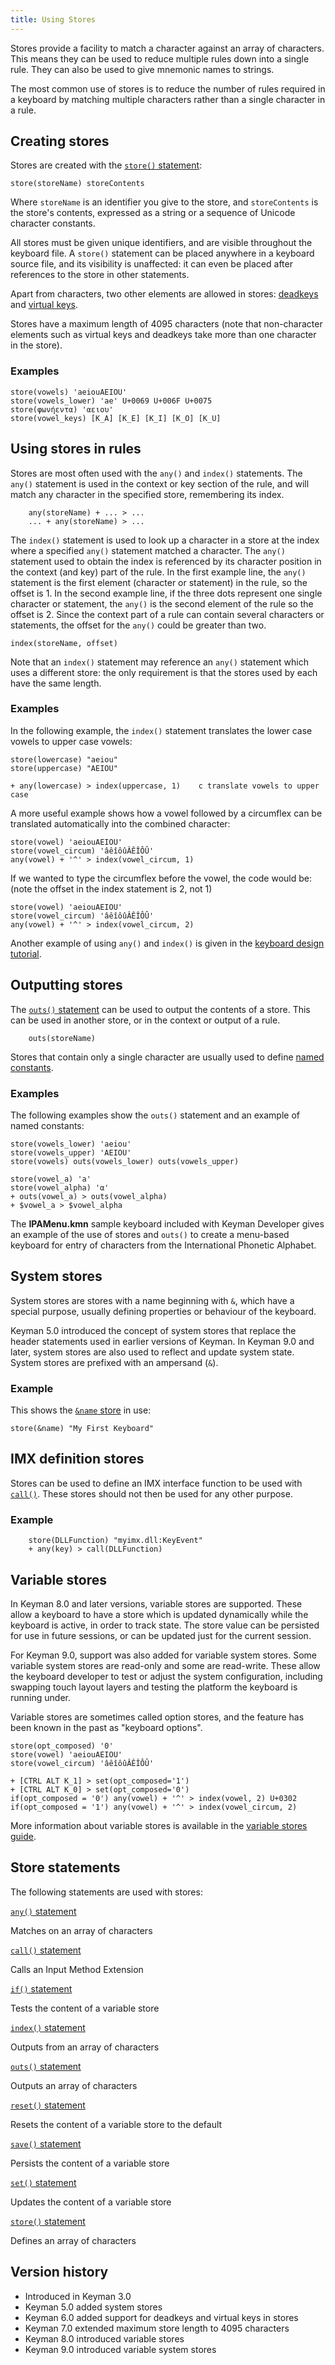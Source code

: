 ```yaml
---
title: Using Stores 
---
```


Stores provide a facility to match a character against an array of
characters. This means they can be used to reduce multiple rules down
into a single rule. They can also be used to give mnemonic names to
strings.

The most common use of stores is to reduce the number of rules required
in a keyboard by matching multiple characters rather than a single
character in a rule.

## Creating stores 

Stores are created with the [`store()` statement](../reference/store):

```
store(storeName) storeContents
```

Where `storeName` is an identifier you give to the store, and
`storeContents` is the store's contents, expressed as a string or a
sequence of Unicode character constants.

All stores must be given unique identifiers, and are visible throughout
the keyboard file. A `store()` statement can be placed anywhere in a
keyboard source file, and its visibility is unaffected: it can even be
placed after references to the store in other statements.

Apart from characters, two other elements are allowed in stores:
[deadkeys](../reference/deadkey) and [virtual keys](virtual-keys).

Stores have a maximum length of 4095 characters (note that non-character
elements such as virtual keys and deadkeys take more than one character
in the store).

### Examples 

```
store(vowels) 'aeiouAEIOU'
store(vowels_lower) 'ae' U+0069 U+006F U+0075
store(φωνήεντα) 'αειου'
store(vowel_keys) [K_A] [K_E] [K_I] [K_O] [K_U]
```

## Using stores in rules 

Stores are most often used with the `any()` and `index()` statements.
The `any()` statement is used in the context or key section of the rule,
and will match any character in the specified store, remembering its
index.

```
    any(storeName) + ... > ...
    ... + any(storeName) > ...
```

The `index()` statement is used to look up a character in a store at the
index where a specified `any()` statement matched a character. The
`any()` statement used to obtain the index is referenced by its
character position in the context (and key) part of the rule. In the
first example line, the `any()` statement is the first element
(character or statement) in the rule, so the offset is 1. In the second
example line, if the three dots represent one single character or
statement, the `any()` is the second element of the rule so the offset
is 2. Since the context part of a rule can contain several characters or
statements, the offset for the `any()` could be greater than two.

```
index(storeName, offset)
```

Note that an `index()` statement may reference an `any()` statement
which uses a different store: the only requirement is that the stores
used by each have the same length.

### Examples 

In the following example, the `index()` statement translates the lower
case vowels to upper case vowels:

```
store(lowercase) "aeiou"
store(uppercase) "AEIOU"

+ any(lowercase) > index(uppercase, 1)    c translate vowels to upper case
```


A more useful example shows how a vowel followed by a circumflex can be
translated automatically into the combined character:

```
store(vowel) 'aeiouAEIOU'
store(vowel_circum) 'âêîôûÂÊÎÔÛ'
any(vowel) + '^' > index(vowel_circum, 1)
```

If we wanted to type the circumflex before the vowel, the code would be:
(note the offset in the index statement is 2, not 1)

```
store(vowel) 'aeiouAEIOU'
store(vowel_circum) 'âêîôûÂÊÎÔÛ'
any(vowel) + '^' > index(vowel_circum, 2)
```

Another example of using `any()` and `index()` is given in the [keyboard
design
tutorial](/developer/current-version/guides/develop/tutorial/step-6).

## Outputting stores 

The [`outs()` statement](../reference/outs) can be used to output the
contents of a store. This can be used in another store, or in the
context or output of a rule.

```
    outs(storeName)
```

Stores that contain only a single character are usually used to define
[named constants](constants).

### Examples 

The following examples show the `outs()` statement and an example of
named constants:

```
store(vowels_lower) 'aeiou'
store(vowels_upper) 'AEIOU'
store(vowels) outs(vowels_lower) outs(vowels_upper)

store(vowel_a) 'a'
store(vowel_alpha) 'α'
+ outs(vowel_a) > outs(vowel_alpha)
+ $vowel_a > $vowel_alpha
```

The **IPAMenu.kmn** sample keyboard included with Keyman Developer gives
an example of the use of stores and `outs()` to create a menu-based
keyboard for entry of characters from the International Phonetic
Alphabet.

## System stores 

System stores are stores with a name beginning with `&`, which have a
special purpose, usually defining properties or behaviour of the
keyboard.

Keyman 5.0 introduced the concept of system stores that replace the
header statements used in earlier versions of Keyman. In Keyman 9.0 and
later, system stores are also used to reflect and update system state.
System stores are prefixed with an ampersand (`&`).

### Example 

This shows the [`&name` store](../reference/name) in use:

```
store(&name) "My First Keyboard"
```

## IMX definition stores 

Stores can be used to define an IMX interface function to be used with
[`call()`](../reference/call). These stores should not then be used for
any other purpose.

### Example 

```
    store(DLLFunction) "myimx.dll:KeyEvent"
    + any(key) > call(DLLFunction)
```

## Variable stores 

In Keyman 8.0 and later versions, variable stores are supported. These
allow a keyboard to have a store which is updated dynamically while the
keyboard is active, in order to track state. The store value can be
persisted for use in future sessions, or can be updated just for the
current session.

For Keyman 9.0, support was also added for variable system stores. Some
variable system stores are read-only and some are read-write. These
allow the keyboard developer to test or adjust the system configuration,
including swapping touch layout layers and testing the platform the
keyboard is running under.

Variable stores are sometimes called option stores, and the feature has
been known in the past as "keyboard options".

```
store(opt_composed) '0'
store(vowel) 'aeiouAEIOU'
store(vowel_circum) 'âêîôûÂÊÎÔÛ'
     
+ [CTRL ALT K_1] > set(opt_composed='1')
+ [CTRL ALT K_0] > set(opt_composed='0')
if(opt_composed = '0') any(vowel) + '^' > index(vowel, 2) U+0302
if(opt_composed = '1') any(vowel) + '^' > index(vowel_circum, 2)
```

More information about variable stores is available in the [variable
stores guide](variable-stores).

## Store statements     

The following statements are used with stores:

[`any()` statement](../reference/any)

Matches on an array of characters

[`call()` statement](../reference/call)

Calls an Input Method Extension

[`if()` statement](../reference/if)

Tests the content of a variable store

[`index()` statement](../reference/_index)

Outputs from an array of characters

[`outs()` statement](../reference/outs)

Outputs an array of characters

[`reset()` statement](../reference/reset)

Resets the content of a variable store to the default

[`save()` statement](../reference/save)

Persists the content of a variable store

[`set()` statement](../reference/set)

Updates the content of a variable store

[`store()` statement](../reference/store)

Defines an array of characters

## Version history 

-   Introduced in Keyman 3.0
-   Keyman 5.0 added system stores
-   Keyman 6.0 added support for deadkeys and virtual keys in stores
-   Keyman 7.0 extended maximum store length to 4095 characters
-   Keyman 8.0 introduced variable stores
-   Keyman 9.0 introduced variable system stores
